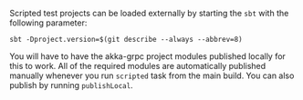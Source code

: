 Scripted test projects can be loaded externally by starting the `sbt` with the following parameter:

```
sbt -Dproject.version=$(git describe --always --abbrev=8)
```

You will have to have the akka-grpc project modules published locally for this to work. All of the required modules are automatically published manually whenever you run `scripted` task from the main build. You can also publish by running `publishLocal`. 
